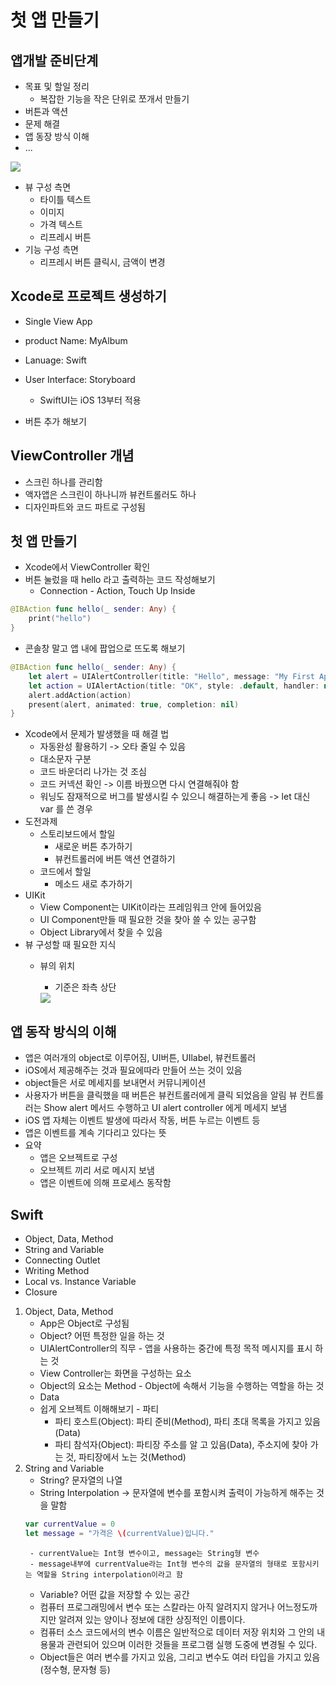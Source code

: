 # 첫 앱 만들기

## 앱개발 준비단계
- 목표 및 할일 정리
    - 복잡한 기능을 작은 단위로 쪼개서 만들기
- 버튼과 액션
- 문제 해결
- 앱 동장 방식 이해
- ...

<image src="액자앱.png" >

- 뷰 구성 측면
    - 타이틀 텍스트
    - 이미지
    - 가격 텍스트
    - 리프레시 버튼
- 기능 구성 측면
    - 리프레시 버튼 클릭시, 금액이 변경

## Xcode로 프로젝트 생성하기
- Single View App
- product Name: MyAlbum
- Lanuage: Swift
- User Interface: Storyboard
    - SwiftUI는 iOS 13부터 적용

- 버튼 추가 해보기

## ViewController 개념
- 스크린 하나를 관리함
- 액자앱은 스크린이 하나니까 뷰컨트롤러도 하나
- 디자인파트와 코드 파트로 구성됨

## 첫 앱 만들기

- Xcode에서 ViewController 확인
- 버튼 눌렀을 때 hello 라고 출력하는 코드 작성해보기 
    - Connection - Action, Touch Up Inside

```Swift
@IBAction func hello(_ sender: Any) {
    print("hello")
}
```

- 콘솔창 말고 앱 내에 팝업으로 뜨도록 해보기 

```Swift
@IBAction func hello(_ sender: Any) {
    let alert = UIAlertController(title: "Hello", message: "My First App!!", preferredStyle: .alert)
    let action = UIAlertAction(title: "OK", style: .default, handler: nil)
    alert.addAction(action)
    present(alert, animated: true, completion: nil)
}
```

- Xcode에서 문제가 발생했을 때 해결 법
    - 자동완성 활용하기 -> 오타 줄일 수 있음
    - 대소문자 구분
    - 코드 바운더리 나가는 것 조심
    - 코드 커넥션 확인 -> 이름 바꿨으면 다시 연결해줘야 함
    - 워닝도 잠재적으로 버그를 발생시킬 수 있으니 해결하는게 좋음 -> let 대신 var 를 쓴 경우
- 도전과제
    - 스토리보드에서 할일
        - 새로운 버튼 추가하기
        - 뷰컨트롤러에 버튼 액션 연결하기
    - 코드에서 할일
        - 메소드 새로 추가하기 
- UIKit
    - View Component는 UIKit이라는 프레임워크 안에 들어있음
    - UI Component만들 때 필요한 것을 찾아 쓸 수 있는 공구함
    - Object Library에서 찾을 수 있음
- 뷰 구성할 때 필요한 지식
    - 뷰의 위치
        - 기준은 좌측 상단

        <image src="뷰의 위치.png" >

## 앱 동작 방식의 이해
- 앱은 여러개의 object로 이루어짐, UI버튼, UIlabel, 뷰컨트롤러
- iOS에서 제공해주는 것과 필요에따라 만들어 쓰는 것이 있음
- object들은 서로 메세지를 보내면서 커뮤니케이션
- 사용자가 버튼을 클릭했을 때 버튼은 뷰컨트롤러에게 클릭 되었음을 알림
뷰 컨트롤러는 Show alert 메서드 수행하고 UI alert controller 에게 메세지 보냄
- iOS 앱 자체는 이벤트 발생에 따라서 작동, 버튼 누르는 이벤트 등
- 앱은 이벤트를 계속 기다리고 있다는 뜻
- 요약
    - 앱은 오브젝트로 구성
    - 오브젝트 끼리 서로 메시지 보냄
    - 앱은 이벤트에 의해 프로세스 동작함

## Swift
- Object, Data, Method
- String and Variable
- Connecting Outlet
- Writing Method
- Local vs. Instance Variable
- Closure

1. Object, Data, Method
    - App은 Object로 구성됨
    - Object? 어떤 특정한 일을 하는 것
    - UIAlertController의 직무 - 앱을 사용하는 중간에 특정 목적 메시지를 표시 하는 것
    - View Controller는 화면을 구성하는 요소
    - Object의 요소는 Method - Object에 속해서 기능을 수행하는 역할을 하는 것
    - Data
    - 쉽게 오브젝트 이해해보기 - 파티
        - 파티 호스트(Object): 파티 준비(Method), 파티 초대 목록을 가지고 있음(Data)
        - 파티 참석자(Object): 파티장 주소를 알 고 있음(Data), 주소지에 찾아 가는 것, 파티장에서 노는 것(Method)
2. String and Variable
    - String? 문자열의 나열
    - String Interpolation -> 문자열에 변수를 포함시켜 출력이 가능하게 해주는 것을 말함
    ```Swift
    var currentValue = 0
    let message = "가격은 \(currentValue)입니다."
    ```
        - currentValue는 Int형 변수이고, message는 String형 변수
        - message내부에 currentValue라는 Int형 변수의 값을 문자열의 형태로 포함시키는 역할을 String interpolation이라고 함
        
    - Variable? 어떤 값을 저장할 수 있는 공간
    - 컴퓨터 프로그래밍에서 변수 또는 스칼라는 아직 알려지지 않거나 어느정도까지만 알려져 있는 양이나 정보에 대한 상징적인 이름이다.
    - 컴퓨터 소스 코드에서의 변수 이름은 일반적으로 데이터 저장 위치와 그 안의 내용물과 관련되어 있으며 이러한 것들을 프로그램 실행 도중에 변경될 수 있다.
    - Object들은 여러 변수를 가지고 있음, 그리고 변수도 여러 타입을 가지고 있음 (정수형, 문자형 등)